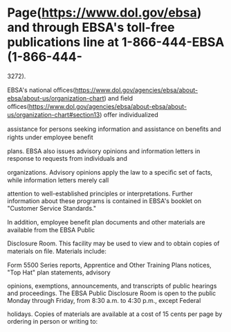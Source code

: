 # Page(https://www.dol.gov/ebsa) and through EBSA's toll-free publications line at 1-866-444-EBSA (1-866-444-

3272).

EBSA's national oﬃces(https://www.dol.gov/agencies/ebsa/about-ebsa/about-us/organization-chart) and ﬁeld oﬃces(https://www.dol.gov/agencies/ebsa/about-ebsa/about-us/organization-chart#section13) oﬀer individualized

assistance for persons seeking information and assistance on beneﬁts and rights under employee beneﬁt

plans. EBSA also issues advisory opinions and information letters in response to requests from individuals and

organizations. Advisory opinions apply the law to a speciﬁc set of facts, while information letters merely call

attention to well-established principles or interpretations. Further information about these programs is contained in EBSA's booklet on "Customer Service Standards."

In addition, employee beneﬁt plan documents and other materials are available from the EBSA Public

Disclosure Room. This facility may be used to view and to obtain copies of materials on ﬁle. Materials include:

Form 5500 Series reports, Apprentice and Other Training Plans notices, "Top Hat" plan statements, advisory

opinions, exemptions, announcements, and transcripts of public hearings and proceedings. The EBSA Public Disclosure Room is open to the public Monday through Friday, from 8:30 a.m. to 4:30 p.m., except Federal

holidays. Copies of materials are available at a cost of 15 cents per page by ordering in person or writing to: